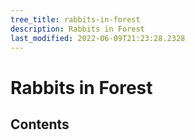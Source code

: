 ```yaml
---
tree_title: rabbits-in-forest
description: Rabbits in Forest
last_modified: 2022-06-09T21:23:28.2328
---
```


# Rabbits in Forest

## Contents
